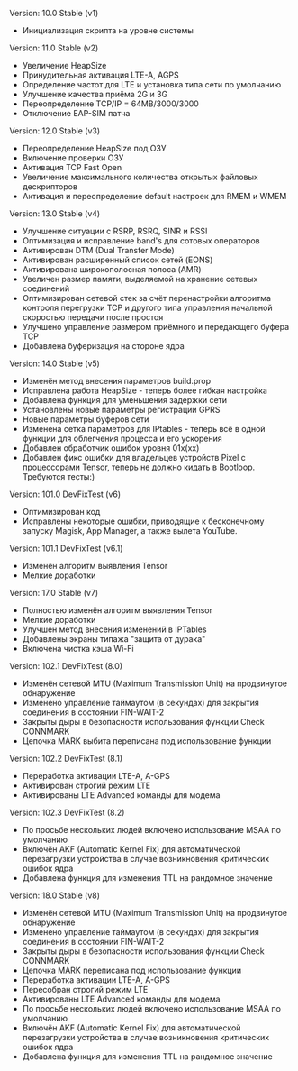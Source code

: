 Version: 10.0 Stable (v1)
- Инициализация скрипта на уровне системы

Version: 11.0 Stable (v2)
- Увеличение HeapSize
- Принудительная активация LTE-A, AGPS
- Определение частот для LTE и установка типа сети по умолчанию
- Улучшение качества приёма  2G и 3G
- Переопределение TCP/IP = 64MB/3000/3000
- Отключение EAP-SIM патча

Version: 12.0 Stable (v3)
- Переопределение HeapSize под ОЗУ
- Включение проверки ОЗУ
- Активация TCP Fast Open
- Увеличение максимального количества открытых файловых дескрипторов
- Активация и переопределение default настроек для RMEM и WMEM

Version: 13.0 Stable (v4)
- Улучшение ситуации с RSRP, RSRQ, SINR и RSSI
- Оптимизация и исправление band's для сотовых операторов
- Активирован DTM (Dual Transfer Mode)
- Активирован расширенный список сетей (EONS)
- Активирована широкополосная полоса (AMR)
- Увеличен размер памяти, выделяемой на хранение сетевых соединений
- Оптимизирован сетевой стек за счёт перенастройки алгоритма контроля перегрузки TCP и другого типа управления начальной скоростью передачи после простоя
- Улучшено управление размером приёмного и передающего буфера TCP
- Добавлена буферизация на стороне ядра

Version: 14.0 Stable (v5)
- Изменён метод внесения параметров build.prop
- Исправлена работа HeapSize - теперь более гибкая настройка
- Добавлена функция для уменьшения задержки сети
- Установлены новые параметры регистрации GPRS
- Новые параметры буферов сети
- Изменена сетка параметров для IPtables - теперь всё в одной функции для облегчения процесса и его ускорения
- Добавлен обработчик ошибок уровня 01x(xx)
- Добавлен фикс ошибки для владельцев устройств Pixel с процессорами Tensor, теперь не должно кидать в Bootloop. Требуются тесты:)

Version: 101.0 DevFixTest (v6)
- Оптимизирован код
- Исправлены некоторые ошибки, приводящие к бесконечному запуску Magisk, App Manager, а также вылета YouTube.

Version: 101.1 DevFixTest (v6.1)
- Изменён алгоритм выявления Tensor
- Мелкие доработки

Version: 17.0 Stable (v7)
- Полностью изменён алгоритм выявления Tensor
- Мелкие доработки
- Улучшен метод внесения изменений в IPTables
- Добавлены экраны типажа "защита от дурака"
- Включена чистка кэша Wi-Fi

Version: 102.1 DevFixTest (8.0)
- Изменён сетевой MTU (Maximum Transmission Unit) на продвинутое обнаружение
- Изменено управление таймаутом (в секундах) для закрытия соединения в состоянии FIN-WAIT-2
- Закрыты дыры в безопасности использования функции Check CONNMARK
- Цепочка MARK выбита переписана под использование функции

Version: 102.2 DevFixTest (8.1)
- Переработка активации LTE-A, A-GPS
- Активирован строгий режим LTE
- Активированы LTE Advanced команды для модема

Version: 102.3 DevFixTest (8.2)
- По просьбе нескольких людей включено использование MSAA по умолчанию
- Включён AKF (Automatic Kernel Fix) для автоматической перезагрузки устройства в случае возникновения критических ошибок ядра
- Добавлена функция для изменения TTL на рандомное значение 

Version: 18.0 Stable (v8)
- Изменён сетевой MTU (Maximum Transmission Unit) на продвинутое обнаружение
- Изменено управление таймаутом (в секундах) для закрытия соединения в состоянии FIN-WAIT-2
- Закрыты дыры в безопасности использования функции Check CONNMARK
- Цепочка MARK переписана под использование функции
- Переработка активации LTE-A, A-GPS
- Пересобран строгий режим LTE
- Активированы LTE Advanced команды для модема
- По просьбе нескольких людей включено использование MSAA по умолчанию
- Включён AKF (Automatic Kernel Fix) для автоматической перезагрузки устройства в случае возникновения критических ошибок ядра
- Добавлена функция для изменения TTL на рандомное значение 